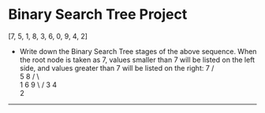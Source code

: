 # Binary Search Tree Project
[7, 5, 1, 8, 3, 6, 0, 9, 4, 2]

-  Write down the Binary Search Tree stages of the above sequence.
When the root node is taken as 7, values smaller than 7 will be listed on the left side, and values greater than 7 will be listed on the right:
        7
       / \
      5   8
     / \   \
    1   6   9
     \     /
      3   4
       \
        2

---

